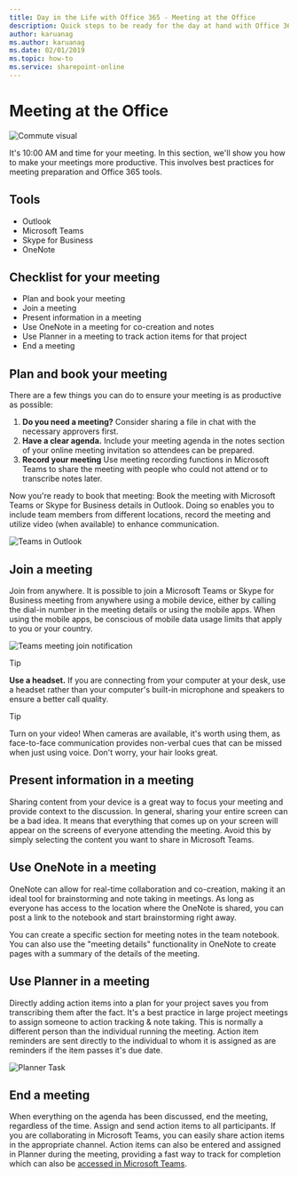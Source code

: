 ```yaml
---
title: Day in the Life with Office 365 - Meeting at the Office
description: Quick steps to be ready for the day at hand with Office 365
author: karuanag
ms.author: karuanag
ms.date: 02/01/2019
ms.topic: how-to
ms.service: sharepoint-online
---
```


# Meeting at the Office

![Commute visual](media/ditl_meeting.png)

It's 10:00 AM and time for your meeting. In this section, we'll show you how to make your meetings more productive.  This involves best practices for meeting preparation and Office 365 tools.  

## Tools
- Outlook
- Microsoft Teams
- Skype for Business
- OneNote

## Checklist for your meeting
- Plan and book your meeting
- Join a meeting
- Present information in a meeting
- Use OneNote in a meeting for co-creation and notes
- Use Planner in a meeting to track action items for that project
- End a meeting
 
## Plan and book your meeting
There are a few things you can do to ensure your meeting is as productive as possible:

1. **Do you need a meeting?** Consider sharing a file in chat with the necessary approvers first.  
1. **Have a clear agenda.**  Include your meeting agenda in the notes section of your online meeting invitation so attendees can be prepared.
1. **Record your meeting**  Use meeting recording functions in Microsoft Teams to share the meeting with people who could not attend or to transcribe notes later.  

Now you're ready to book that meeting:  Book the meeting with Microsoft Teams or Skype for Business details in Outlook. Doing so enables you to include team members from different locations, record the meeting and utilize video (when available) to enhance communication. 

![Teams in Outlook ](media/ditl_teamsoutlook.png)

## Join a meeting
Join from anywhere. It is possible to join a Microsoft Teams or Skype for Business meeting from anywhere using a mobile device, either by calling the dial-in number in the meeting details or using the mobile apps. When using the mobile apps, be conscious of mobile data usage limits that apply to you or your country.

![Teams meeting join notification](media/ditl_teamsjoin.png)

> [!TIP]
> **Use a headset.** If you are connecting from your computer at your desk, use a headset rather than your computer's built-in microphone and speakers to ensure a better call quality.

> [!TIP]
> Turn on your video! When cameras are available, it's worth using them, as face-to-face communication provides non-verbal cues that can be missed when just using voice. Don't worry, your hair looks great. 

## Present information in a meeting
Sharing content from your device is a great way to focus your meeting and provide context to the discussion. In general, sharing your entire screen can be a bad idea. It means that everything that comes up on your screen will appear on the screens of everyone attending the meeting. Avoid this by simply selecting the content you want to share in Microsoft Teams. 

## Use OneNote in a meeting
OneNote can allow for real-time collaboration and co-creation, making it an ideal tool for brainstorming and note taking in meetings. As long as everyone has access to the location where the OneNote is shared, you can post a link to the notebook and start brainstorming right away.

You can create a specific section for meeting notes in the team notebook. You can also use the "meeting details" functionality in OneNote to create pages with a summary of the details of the meeting.

## Use Planner in a meeting
Directly adding action items into a plan for your project saves you from transcribing them after the fact. It's a best practice in large project meetings to assign someone to action tracking & note taking. This is normally a different person than the individual running the meeting. Action item reminders are sent directly to the individual to whom it is assigned as are reminders if the item passes it's due date. 

![Planner Task](media/ditl_task.png)

## End a meeting
When everything on the agenda has been discussed, end the meeting, regardless of the time. Assign and send action items to all participants. If you are collaborating in Microsoft Teams, you can easily share action items in the appropriate channel. Action items can also be entered and assigned in Planner during the meeting, providing a fast way to track for completion which can also be [accessed in Microsoft Teams](https://support.office.com/article/use-planner-in-microsoft-teams-62798a9f-e8f7-4722-a700-27dd28a06ee0). 